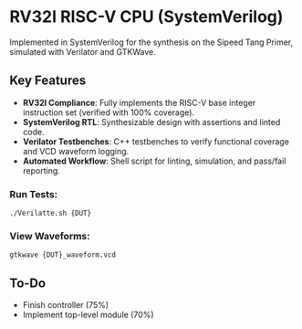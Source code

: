 # RV32I RISC-V CPU (SystemVerilog)
Implemented in SystemVerilog for the synthesis on the Sipeed Tang Primer, simulated with Verilator and GTKWave.
## Key Features 
- **RV32I Compliance**: Fully implements the RISC-V base integer instruction set (verified with 100% coverage).  
- **SystemVerilog RTL**: Synthesizable design with assertions and linted code.  
- **Verilator Testbenches**: C++ testbenches to verify functional coverage and VCD waveform logging.  
- **Automated Workflow**: Shell script for linting, simulation, and pass/fail reporting.  

### Run Tests:
    ./Verilatte.sh {DUT}
### View Waveforms:
    gtkwave {DUT}_waveform.vcd

## To-Do
- Finish controller (75%)
- Implement top-level module (70%)
